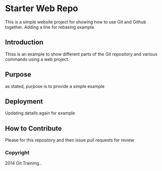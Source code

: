 # Starter Web Repo

This is a simple website project for showing how to use Git and Github together. Adding a line for rebasing example.

## Introduction 

Thiss is an example to show different parts of the Git repository and various commands using a web project.

## Purpose

as stated, purpose is to provide a simple example

## Deployment

Updating details again for example

## How to Contribute

Please for this repository and then issue pull requests for review

### Copyright

2014 Git.Training..
